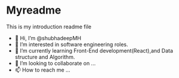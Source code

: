 # Myreadme
This is my introduction readme file

- 👋 Hi, I’m @shubhadeepMH
- 👀 I’m interested in software engineering roles.
- 🌱 I’m currently learning Front-End development(React),and Data structure and Algorithm.
- 💞️ I’m looking to collaborate on ...
- 📫 How to reach me ...

